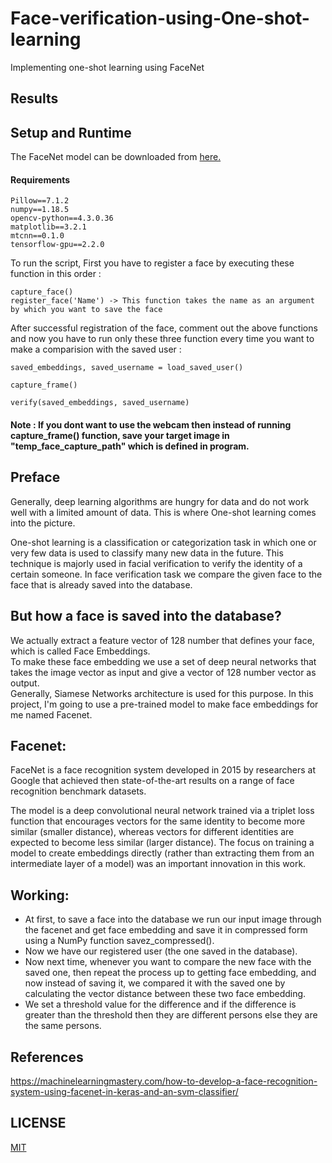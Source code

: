 # Face-verification-using-One-shot-learning
Implementing one-shot learning using FaceNet

## Results

## Setup and Runtime
The FaceNet model can be downloaded from <a href='https://drive.google.com/drive/folders/1pwQ3H4aJ8a6yyJHZkTwtjcL4wYWQb7bn'>here.</a>

#### Requirements
```
Pillow==7.1.2
numpy==1.18.5
opencv-python==4.3.0.36
matplotlib==3.2.1
mtcnn==0.1.0
tensorflow-gpu==2.2.0
```

To run the script, First you have to register a face by executing these function in this order :
```
capture_face()
register_face('Name') -> This function takes the name as an argument by which you want to save the face
```

After successful registration of the face, comment out the above functions and now you have to run only these three function every time you want to make a comparision with the saved user :

```
saved_embeddings, saved_username = load_saved_user()

capture_frame()

verify(saved_embeddings, saved_username)
```
#### Note : If you dont want to use the webcam then instead of running capture_frame() function, save your target image in "temp_face_capture_path" which is defined in program.



## Preface
Generally, deep learning algorithms are hungry for data and do not work well with a limited amount of data. This is where One-shot learning comes into the picture.

One-shot learning is a classification or categorization task in which one or very few data is used to classify many new data in the future. This technique is majorly used in facial verification to verify the identity of a certain someone.
In face verification task we compare the given face to the face that is already saved into the database. 

## But how a face is saved into the database?

We actually extract a feature vector of 128 number that defines your face, which is called Face Embeddings.<br>To make these face embedding we use a set of deep neural networks that takes the image vector as input and give a vector of 128 number vector as output. <br> Generally, Siamese Networks architecture is used for this purpose. 
In this project, I'm going to use a pre-trained model to make face embeddings for me named Facenet.

## Facenet:
FaceNet is a face recognition system developed in 2015 by researchers at Google that achieved then state-of-the-art results on a range of face recognition benchmark datasets.

The model is a deep convolutional neural network trained via a triplet loss function that encourages vectors for the same identity to become more similar (smaller distance), whereas vectors for different identities are expected to become less similar (larger distance). The focus on training a model to create embeddings directly (rather than extracting them from an intermediate layer of a model) was an important innovation in this work.

## Working:
* At first, to save a face into the database we run our input image through the facenet and get face embedding and save it in compressed form using a NumPy function savez_compressed().
* Now we have our registered user (the one saved in the database).
* Now next time, whenever you want to compare the new face with the saved one, then repeat the process up to getting face embedding, and now instead of saving it, we compared it   with the saved one by calculating the vector distance between these two face embedding.
* We set a threshold value for the difference and if the difference is greater than the threshold then they are different persons else they are the same persons.

## References
https://machinelearningmastery.com/how-to-develop-a-face-recognition-system-using-facenet-in-keras-and-an-svm-classifier/

## LICENSE
[MIT](https://choosealicense.com/licenses/mit/)

